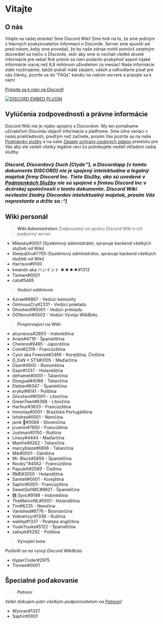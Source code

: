 <!-- TITLE: Slovak - Domovská stránka -->
<!-- SUBTITLE: Vitajte na Discord Wiki! -->

# Vitajte
## O nás
Vitajte na našej stránke! Sme Discord Wiki! Sme hrdí na to, že sme jediným z hlavných poskytovateľov informacii o Discorde. Server sme spustili asi pred rokom, keby sme povedali, že by naše zdroje mohli pomôcť ostatným dozvedieť sa niečo o Discorde, skôr aby sme si nechali všetké skvelé informácie pre seba! Rok potom sa nám podarilo poskytnúť aspoň nijaké informácie viacej než 6,8 miliónom uživatelom za mesiac! Naše informácie stále rozširujeme, takže pokiaľ máte záujem, vášeň a odhodlanie písať pre nás články, pozrite sa do "FAQs" kanálu na našom servere a pripojte sa k nám!

[Pripojte sa k nám na Discord!](https://discord.gg/ZRJ9Ghh)

<a href="https://discord.gg/ZRJ9Ghh">![DISCORD EMBED PLUGIN](https://discordapp.com/api/guilds/367460196148183040/widget.png?style=banner2)</a>

## Vylúčenia zodpovednosti a právne informácie
Discord Wiki nie je nijako spojený s Discordom. My len pomáhame uživateľom Discordu objaviť informácie o platfrome. Sme silne veriaci v našej priehľadnosti, predtým než začnete, prosím Vás pozrite sa na naše [Podmienky služby](/meta/terms) a na naše [Zásady ochrany osobných údajov](/meta/privacy) preistotu pre Vás aby ste vedeli všetky legálne veci čo potrebujete vedieť ohľadom našej služby.

### ***Discord, Discordový Duch (Clyde™), a Discordapp (v tomto dokumente DISCORD) nie je spojený intelektuálne a legalný majetok firmy Discord Inc. Tieto Služby, ako sú uvedené v [Podmienkách Služby](/meta/terms) nie sú spojené s firmou Discord Inc v dcérskej spoločnosti v tomto dokumente. Discord Wiki nevlastní žiadny Discordov intelektualný majetok, prosím Vás neprestante a držte sa :^)***



## Wiki personál
> ***Wiki Administrátori***
*Zodpovedný za správu Discord Wiki a ich podporný server.*

* Mikesky#0001 (Systémový administrátor, spravuje backend všetkých služieb od Wiki)
* SleepaDru#7700 (Systémový administrátor, spravuje backend všetkých služieb od Wiki)
* Harrison#9100
* kwando aka ハンイット ★★★★#1313
* Tiemen#0001
* cats#5485

> ***Vedúci oddelenie***

* Azrael#6867 - Vedúci komunity
* OminousCry#2331 - Vedúci prekladu
* Ghostwolf#0001 - Vedúci prekladu
* OGNovuh#0003 - Vedúci Vývoju WikiBotu

> ***Prispievajúci na Wiki***

* alcyneous#2803 - Indonéština
* Anaís#4719 - Španielština
* Chereno#9465 - Japonština
* Comi#2319 - Francúzština
* Cyon aka Fᴏʀᴇᴠᴇʀ#2469 - Korejština, Čínština
* D_EaN * STS#0105 - Maďarčina
* Daan#4900 - Rumunština
* Daan#1337 - Holandština
* deframet#0001 - Taliančina
* Disegual#4088 - Taliančina
* Elebier#8347 - Španielčina
* erykol#8141 - Polština
* Ghostwolf#0001 - Litovčina
* GreenTeen#6366 - Litovčina
* Harfeur#3633 - Francúzština
* Immotay#0001 - Brazilská Portugalština
* Ishidres#0001 - Nemčina
* janik 🌻#0069 - Slovenčina
* jcuenin#7650 - Francúština
* Justman#0150 - Ruština
* Lireoy#4444 - Maďarčina
* Manfre#9262 - Taliančina
* marcyblaze#6908 - Taliančina
* Mib#0001 - Dánština
* Mr. Black#5859 - Španielčina
* Nooby™#4562 - Francúzština
* PapuleX#2589 - Čeština
* RME#3050 - Holandština
* Samtell#0001 - Korejština
* Saphir#0001 - Francúzština
* SweetSofiMC#8821 - Španielčina
* 魏 Sync#9198 - Indonéština
* TheMelvinNL#0001 - Holandština
* Tim#6235 - Nemčina
* Vanished#8776 - Bosniančina
* Voknehzyr#1338 - Ruština
* webhp#1337 - Piratská angličtina
* YuukiYuuks#5122 - Španielčina
* zabszk#5292 - Polština

> ***Vývojári bota***

*Podielili sa na vývoji Discord WikiBota.*
* HyperCoder#2975
* Tiemen#0001

## Špecialné poďakovanie

> ***Patroni***

*Velké ďakujem patrí všetkým podporovatelom na [Patreon](https://www.patreon.com/TheDiscordWiki)!*

* Wynran#1337
* Saphir#0001
